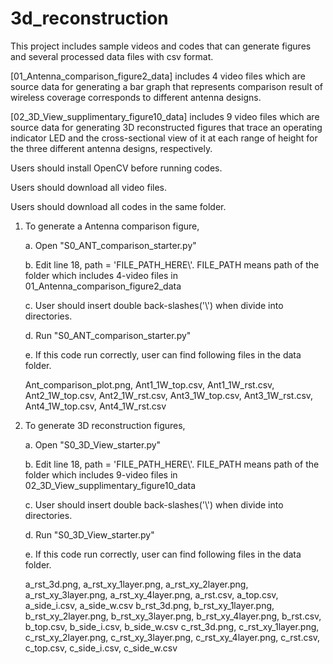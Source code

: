 # 3d_reconstruction
This project includes sample videos and codes that can generate figures and several processed data files with csv format.

[01_Antenna_comparison_figure2_data] includes 4 video files which are source data for generating a bar graph that represents comparison result of wireless coverage corresponds to different antenna designs.

[02_3D_View_supplimentary_figure10_data] includes 9 video files which are source data for generating 3D reconstructed figures that trace an operating indicator LED and the cross-sectional view of it at each range of height for the three different antenna designs, respectively.


Users should install OpenCV before running codes.

Users should download all video files.

Users should download all codes in the same folder.


1. To generate a Antenna comparison figure,

	a. Open "S0_ANT_comparison_starter.py"
  
	b. Edit line 18, path = 'FILE_PATH_HERE\\'. FILE_PATH means path of the folder which includes 4-video files in 01_Antenna_comparison_figure2_data
  
  	c. User should insert double back-slashes('\\') when divide into directories.
  
  	d. Run "S0_ANT_comparison_starter.py"
  
  	e. If this code run correctly, user can find following files in the data folder.
	
	Ant_comparison_plot.png, Ant1_1W_top.csv, Ant1_1W_rst.csv, Ant2_1W_top.csv, Ant2_1W_rst.csv, Ant3_1W_top.csv, Ant3_1W_rst.csv, Ant4_1W_top.csv, Ant4_1W_rst.csv
  
	
2. To generate 3D reconstruction figures,

  	a. Open "S0_3D_View_starter.py"
  
  	b. Edit line 18, path = 'FILE_PATH_HERE\\'. FILE_PATH means path of the folder which includes 9-video files in 02_3D_View_supplimentary_figure10_data
  
  	c. User should insert double back-slashes('\\') when divide into directories.
  
  	d. Run "S0_3D_View_starter.py"
  
  	e. If this code run correctly, user can find following files in the data folder.
	
	a_rst_3d.png, a_rst_xy_1layer.png, a_rst_xy_2layer.png, a_rst_xy_3layer.png, a_rst_xy_4layer.png, a_rst.csv, a_top.csv, a_side_i.csv, a_side_w.csv
	b_rst_3d.png, b_rst_xy_1layer.png, b_rst_xy_2layer.png, b_rst_xy_3layer.png, b_rst_xy_4layer.png, b_rst.csv, b_top.csv, b_side_i.csv, b_side_w.csv
	c_rst_3d.png, c_rst_xy_1layer.png, c_rst_xy_2layer.png, c_rst_xy_3layer.png, c_rst_xy_4layer.png, c_rst.csv, c_top.csv, c_side_i.csv, c_side_w.csv
